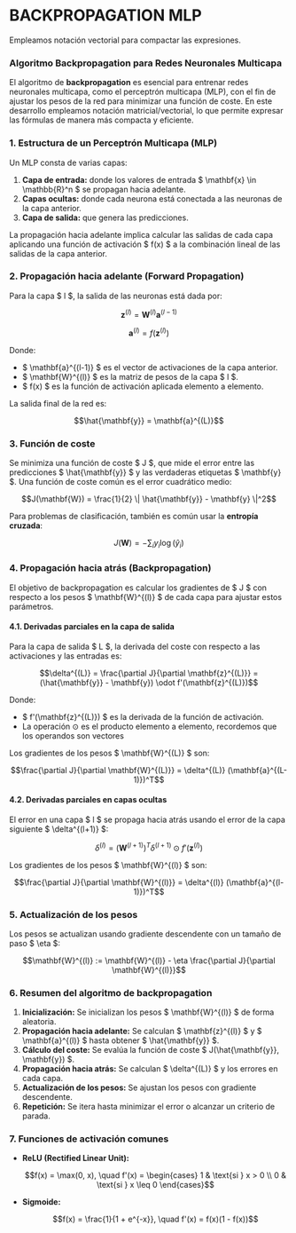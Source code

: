 # BACKPROPAGATION MLP

Empleamos notación vectorial para compactar las expresiones.


### Algoritmo Backpropagation para Redes Neuronales Multicapa

El algoritmo de **backpropagation** es esencial para entrenar redes neuronales multicapa, como el perceptrón multicapa (MLP), con el fin de ajustar los pesos de la red para minimizar una función de coste. En este desarrollo empleamos notación matricial/vectorial, lo que permite expresar las fórmulas de manera más compacta y eficiente.

### 1. Estructura de un Perceptrón Multicapa (MLP)

Un MLP consta de varias capas:
1. **Capa de entrada:** donde los valores de entrada $ \mathbf{x} \in \mathbb{R}^n $ se propagan hacia adelante.
2. **Capas ocultas:** donde cada neurona está conectada a las neuronas de la capa anterior.
3. **Capa de salida:** que genera las predicciones.

La propagación hacia adelante implica calcular las salidas de cada capa aplicando una función de activación $ f(x) $ a la combinación lineal de las salidas de la capa anterior.

### 2. Propagación hacia adelante (Forward Propagation)

Para la capa $ l $, la salida de las neuronas está dada por:

```math
\mathbf{z}^{(l)} = \mathbf{W}^{(l)} \mathbf{a}^{(l-1)}
```
```math
\mathbf{a}^{(l)} = f(\mathbf{z}^{(l)})
```

Donde:
- $ \mathbf{a}^{(l-1)} $ es el vector de activaciones de la capa anterior.
- $ \mathbf{W}^{(l)} $ es la matriz de pesos de la capa $ l $.
- $ f(x) $ es la función de activación aplicada elemento a elemento.

La salida final de la red es:

```math
\hat{\mathbf{y}} = \mathbf{a}^{(L)}
```

### 3. Función de coste

Se minimiza una función de coste $ J $, que mide el error entre las predicciones $ \hat{\mathbf{y}} $ y las verdaderas etiquetas $ \mathbf{y} $. Una función de coste común es el error cuadrático medio:

```math
J(\mathbf{W}) = \frac{1}{2} \| \hat{\mathbf{y}} - \mathbf{y} \|^2
```

Para problemas de clasificación, también es común usar la **entropía cruzada**:

```math
J(\mathbf{W}) = - \sum_{i} y_i \log(\hat{y}_i)
```

### 4. Propagación hacia atrás (Backpropagation)

El objetivo de backpropagation es calcular los gradientes de $ J $ con respecto a los pesos $ \mathbf{W}^{(l)} $ de cada capa para ajustar estos parámetros.

#### 4.1. Derivadas parciales en la capa de salida

Para la capa de salida $ L $, la derivada del coste con respecto a las activaciones y las entradas es:

```math
\delta^{(L)} = \frac{\partial J}{\partial \mathbf{z}^{(L)}} = (\hat{\mathbf{y}} - \mathbf{y}) \odot f'(\mathbf{z}^{(L)})
```

Donde:
- $ f'(\mathbf{z}^{(L)}) $ es la derivada de la función de activación.
- La operación $\odot$ es el producto elemento a elemento, recordemos que los operandos son vectores

Los gradientes de los pesos $ \mathbf{W}^{(L)} $ son:

```math
\frac{\partial J}{\partial \mathbf{W}^{(L)}} = \delta^{(L)} (\mathbf{a}^{(L-1)})^T
```

#### 4.2. Derivadas parciales en capas ocultas

El error en una capa $ l $ se propaga hacia atrás usando el error de la capa siguiente $ \delta^{(l+1)} $:

```math
\delta^{(l)} = (\mathbf{W}^{(l+1)})^T \delta^{(l+1)} \odot f'(\mathbf{z}^{(l)})
```

Los gradientes de los pesos $ \mathbf{W}^{(l)} $ son:

```math
\frac{\partial J}{\partial \mathbf{W}^{(l)}} = \delta^{(l)} (\mathbf{a}^{(l-1)})^T
```

### 5. Actualización de los pesos

Los pesos se actualizan usando gradiente descendente con un tamaño de paso $ \eta $:

```math
\mathbf{W}^{(l)} := \mathbf{W}^{(l)} - \eta \frac{\partial J}{\partial \mathbf{W}^{(l)}}
```

### 6. Resumen del algoritmo de backpropagation

1. **Inicialización:** Se inicializan los pesos $ \mathbf{W}^{(l)} $ de forma aleatoria.
2. **Propagación hacia adelante:** Se calculan $ \mathbf{z}^{(l)} $ y $ \mathbf{a}^{(l)} $ hasta obtener $ \hat{\mathbf{y}} $.
3. **Cálculo del coste:** Se evalúa la función de coste $ J(\hat{\mathbf{y}}, \mathbf{y}) $.
4. **Propagación hacia atrás:** Se calculan $ \delta^{(L)} $ y los errores en cada capa.
5. **Actualización de los pesos:** Se ajustan los pesos con gradiente descendente.
6. **Repetición:** Se itera hasta minimizar el error o alcanzar un criterio de parada.

### 7. Funciones de activación comunes

- **ReLU (Rectified Linear Unit):**
  ```math
  f(x) = \max(0, x), \quad f'(x) =
  \begin{cases} 
  1 & \text{si } x > 0 \\ 
  0 & \text{si } x \leq 0 
  \end{cases}
  ```

- **Sigmoide:**
  ```math
  f(x) = \frac{1}{1 + e^{-x}}, \quad f'(x) = f(x)(1 - f(x))
  ```

